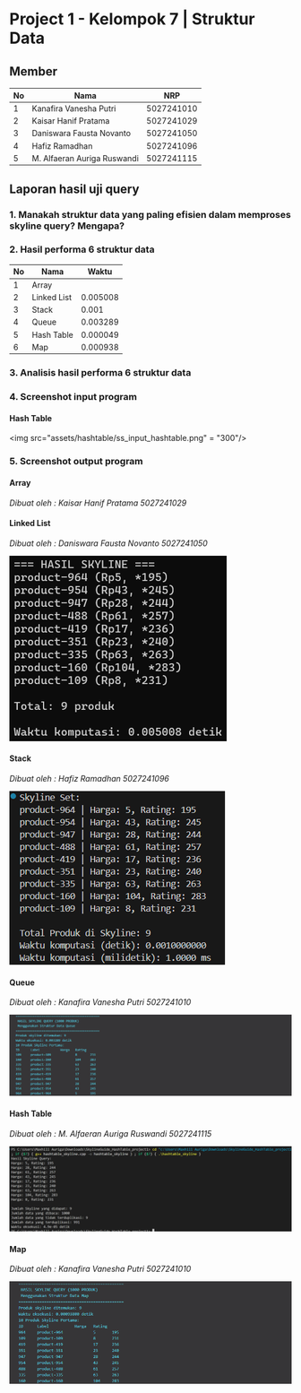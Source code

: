 # Project 1 - Kelompok 7 | Struktur Data

## Member

| No  | Nama                        | NRP        |
| --- | --------------------------- | ---------- |
| 1   | Kanafira Vanesha Putri      | 5027241010 |
| 2   | Kaisar Hanif Pratama        | 5027241029 |
| 3   | Daniswara Fausta Novanto    | 5027241050 |
| 4   | Hafiz Ramadhan              | 5027241096 |
| 5   | M. Alfaeran Auriga Ruswandi | 5027241115 |


## Laporan hasil uji query

### 1. Manakah struktur data yang paling efisien dalam memproses skyline query? Mengapa?

### 2. Hasil performa 6 struktur data

| No  | Nama                        |    Waktu    |
| --- | --------------------------- | ----------- |
| 1   | Array                       |             |
| 2   | Linked List                 |   0.005008  |
| 3   | Stack                       |   0.001     |
| 4   | Queue                       |   0.003289  |
| 5   | Hash Table                  |   0.000049  |
| 6   | Map                         |   0.000938  |



### 3. Analisis hasil performa 6 struktur data

### 4. Screenshot input program

#### Hash Table

<img src="assets/hashtable/ss_input_hashtable.png" = "300"/>

### 5. Screenshot output program

#### Array
*Dibuat oleh : Kaisar Hanif Pratama 5027241029*

#### Linked List
*Dibuat oleh : Daniswara Fausta Novanto 5027241050*

   ![](assets/linkedlist/linkedlist_skyline_output.png)

#### Stack
*Dibuat oleh : Hafiz Ramadhan 5027241096*

   ![](assets/stack/output_Skyline_Stack_.png)

#### Queue
*Dibuat oleh : Kanafira Vanesha Putri 5027241010*

   ![](assets/queue/output_skyline_queue.png)

#### Hash Table
*Dibuat oleh : M. Alfaeran Auriga Ruswandi 5027241115*

   ![](assets/hashtable/output_hashtable.png)

#### Map
*Dibuat oleh : Kanafira Vanesha Putri 5027241010*

   ![](assets/map/output_skyline_map.png)
   
